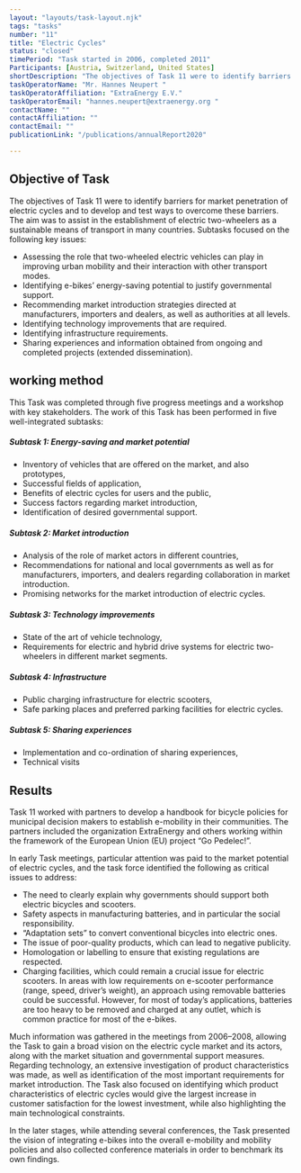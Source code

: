 ```yaml
---
layout: "layouts/task-layout.njk"
tags: "tasks"
number: "11"
title: "Electric Cycles"
status: "closed"
timePeriod: "Task started in 2006, completed 2011"
Participants: [Austria, Switzerland, United States]
shortDescription: "The objectives of Task 11 were to identify barriers for market penetration of electric cycles and to develop and test ways to overcome these barriers."
taskOperatorName: "Mr. Hannes Neupert "
taskOperatorAffiliation: "ExtraEnergy E.V."
taskOperatorEmail: "hannes.neupert@extraenergy.org "
contactName: ""
contactAffiliation: ""
contactEmail: ""
publicationLink: "/publications/annualReport2020"

---
```


## Objective of Task
The objectives of Task 11 were to identify barriers for market penetration of electric cycles and to develop and test ways to overcome these barriers. The aim was to assist in the establishment of electric two-wheelers as a sustainable means of transport in many countries. Subtasks focused on the following key issues: 

- Assessing the role that two-wheeled electric vehicles can play in improving urban mobility and their interaction with other transport modes. 
- Identifying e-bikes’ energy-saving potential to justify governmental support. 
- Recommending market introduction strategies directed at manufacturers, importers and dealers, as well as authorities at all levels. 
- Identifying technology improvements that are required. 
- Identifying infrastructure requirements. 
- Sharing experiences and information obtained from ongoing and completed projects (extended dissemination). 

## working method
This Task was completed through five progress meetings and a workshop with key stakeholders. The work of this Task has been performed in five well-integrated subtasks: 

##### Subtask 1: Energy-saving and market potential 

- Inventory of vehicles that are offered on the market, and also prototypes, 
- Successful fields of application, 
- Benefits of electric cycles for users and the public, 
- Success factors regarding market introduction, 
- Identification of desired governmental support. 

##### Subtask 2: Market introduction 

- Analysis of the role of market actors in different countries, 
- Recommendations for national and local governments as well as for manufacturers, importers, and dealers regarding collaboration in market introduction. 
- Promising networks for the market introduction of electric cycles. 

##### Subtask 3: Technology improvements 

- State of the art of vehicle technology, 
- Requirements for electric and hybrid drive systems for electric two-wheelers in different market segments. 

##### Subtask 4: Infrastructure 

- Public charging infrastructure for electric scooters, 
- Safe parking places and preferred parking facilities for electric cycles. 

##### Subtask 5: Sharing experiences 

- Implementation and co-ordination of sharing experiences, 
- Technical visits  

## Results
Task 11 worked with partners to develop a handbook for bicycle policies for municipal decision makers to establish e-mobility in their communities. The partners included the organization ExtraEnergy and others working within the framework of the European Union (EU) project “Go Pedelec!”. 

In early Task meetings, particular attention was paid to the market potential of electric cycles, and the task force identified the following as critical issues to address: 

- The need to clearly explain why governments should support both electric bicycles and scooters. 
- Safety aspects in manufacturing batteries, and in particular the social responsibility. 
- “Adaptation sets” to convert conventional bicycles into electric ones. 
- The issue of poor-quality products, which can lead to negative publicity. 
- Homologation or labelling to ensure that existing regulations are respected. 
- Charging facilities, which could remain a crucial issue for electric scooters. In areas with low requirements on e-scooter performance (range, speed, driver’s weight), an approach using removable batteries could be successful. However, for most of today’s applications, batteries are too heavy to be removed and charged at any outlet, which is common practice for most of the e-bikes. 

Much information was gathered in the meetings from 2006–2008, allowing the Task to gain a broad vision on the electric cycle market and its actors, along with the market situation and governmental support measures. Regarding technology, an extensive investigation of product characteristics was made, as well as identification of the most important requirements for market introduction. The Task also focused on identifying which product characteristics of electric cycles would give the largest increase in customer satisfaction for the lowest investment, while also highlighting the main technological constraints.  

In the later stages, while attending several conferences, the Task presented the vision of integrating e-bikes into the overall e-mobility and mobility policies and also collected conference materials in order to benchmark its own findings. 